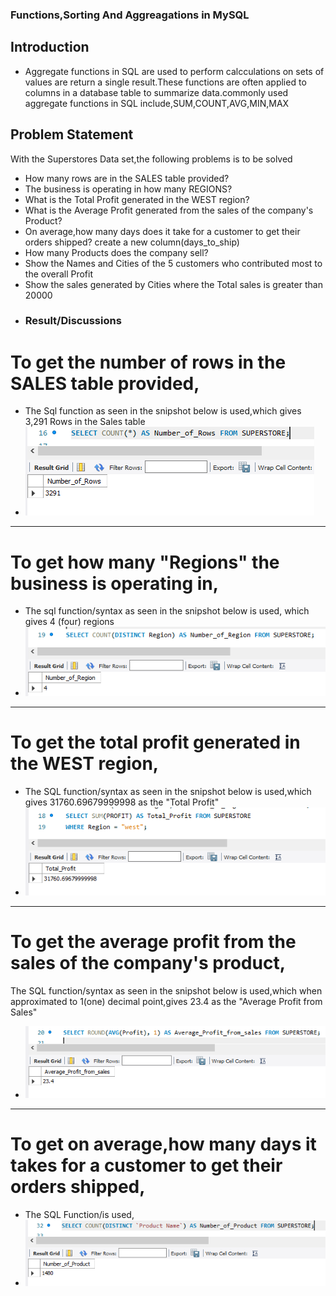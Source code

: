### Functions,Sorting And Aggreagations in MySQL
## **Introduction**
- Aggregate functions in SQL are used to perform calcculations on sets of values are return a single result.These functions are often applied to columns in a database table to summarize data.commonly used aggregate functions in SQL include,SUM,COUNT,AVG,MIN,MAX
## **Problem Statement**
With the Superstores Data set,the following problems is to be solved
- How many rows are in the SALES table provided?
- The business is operating in how many REGIONS?
- What is the Total Profit generated in the WEST region?
- What is the Average Profit generated from the sales of the company's Product?
- On average,how many days does it take for a customer to get their orders shipped? create a new column(days_to_ship)
- How many Products does the company sell?
- Show the Names and Cities of the 5 customers who contributed most to the overall Profit
- Show the sales generated by Cities where the Total sales is greater than 20000
- ### Result/Discussions
# To get the number of rows in the SALES table provided,
- The Sql function as seen in the snipshot below is used,which gives 3,291 Rows in the Sales table
- ![](SQL_TASK4A.PNG)
- --

# To get how many "Regions" the business is operating in,
- The sql function/syntax as seen in the snipshot below is used, which gives 4 (four) regions
- ![](SQL_TASK4B.PNG)
- --

# To get the total profit generated in the WEST region,
- The SQL function/syntax as seen in the snipshot below is used,which gives 31760.69679999998 as the "Total Profit"
- ![](SQL_TASK4C.PNG)
- --

# To get the average profit from the sales of the company's product,
The SQL function/syntax as seen in the snipshot below is used,which when approximated to 1(one) decimal point,gives 23.4 as the "Average Profit from Sales"
- ![](SQL_TASK4D1.PNG)
- --
# To get on average,how many days it takes for a customer to get their orders shipped,
- The SQL Function/is used,
- ![](SQL_TASK4F.PNG)
